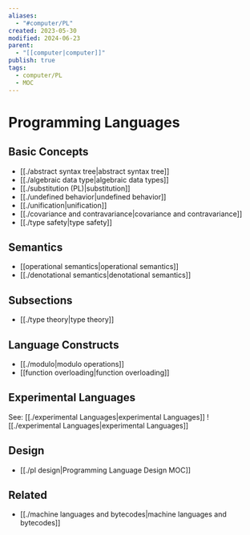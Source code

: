```yaml
---
aliases:
  - "#computer/PL"
created: 2023-05-30
modified: 2024-06-23
parent:
  - "[[computer|computer]]"
publish: true
tags:
  - computer/PL
  - MOC
---
```


# Programming Languages
## Basic Concepts
- [[./abstract syntax tree|abstract syntax tree]]
- [[./algebraic data type|algebraic data types]]
- [[./substitution (PL)|substitution]]
- [[./undefined behavior|undefined behavior]]
- [[./unification|unification]]
- [[./covariance and contravariance|covariance and contravariance]]
- [[./type safety|type safety]]

## Semantics
- [[operational semantics|operational semantics]]
- [[./denotational semantics|denotational semantics]]

## Subsections
- [[./type theory|type theory]]

## Language Constructs
- [[./modulo|modulo operations]]
- [[function overloading|function overloading]]

## Experimental Languages
See: [[./experimental Languages|experimental Languages]]
![[./experimental Languages|experimental Languages]]

## Design
- [[./pl design|Programming Language Design MOC]]

## Related
- [[./machine languages and bytecodes|machine languages and bytecodes]]
